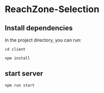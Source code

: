 # ReachZone-Selection

## Install dependencies
    
In the project directory, you can run:

`cd client`

`npm install`

## start server

`npm run start`

